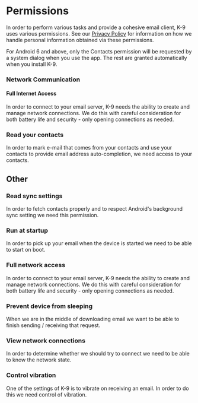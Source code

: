 # Permissions

In order to perform various tasks and provide a cohesive email client, K-9 uses various permissions. See our 
[Privacy Policy](https://k9mail.app/privacy) for information on how we handle personal information obtained via these 
permissions.

For Android 6 and above, only the Contacts permission will be requested by a system dialog when you use the app.
The rest are granted automatically when you install K-9.

### Network Communication

#### Full Internet Access

In order to connect to your email server, K-9 needs the ability to create and manage network connections. We do this 
with careful consideration for both battery life and security - only opening connections as needed.

### Read your contacts

In order to mark e-mail that comes from your contacts and use your contacts to provide email address auto-completion, we
need access to your contacts.

## Other

### Read sync settings

In order to fetch contacts properly and to respect Android's background sync setting we need this permission.

### Run at startup

In order to pick up your email when the device is started we need to be able to start on boot.

### Full network access

In order to connect to your email server, K-9 needs the ability to create and manage network connections. We do this
with careful consideration for both battery life and security - only opening connections as needed.

### Prevent device from sleeping

When we are in the middle of downloading email we want to be able to finish sending / receiving that request.

### View network connections

In order to determine whether we should try to connect we need to be able to know the network state.

### Control vibration

One of the settings of K-9 is to vibrate on receiving an email. In order to do this we need control of vibration.

